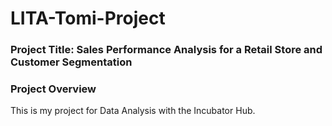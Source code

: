 # LITA-Tomi-Project

### Project Title: Sales Performance Analysis for a Retail Store and Customer Segmentation 

### Project Overview
This is my project for Data Analysis with the Incubator Hub.
